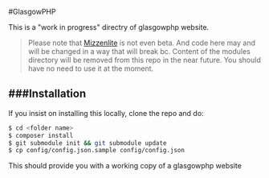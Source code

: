 #GlasgowPHP

This is a "work in progress" directry of glasgowphp website.

> Please note that [Mizzenlite](https://github.com/strayobject/mizzenlite)
is not even beta. And code here may and will be changed in a way that will
break bc.
> Content of the modules directory will be removed from this repo in the near
future.
> You should have no need to use it at the moment.

###Installation
----

If you insist on installing this locally, clone the repo and do:

```bash
$ cd <folder name>
$ composer install
$ git submodule init && git submodule update
$ cp config/config.json.sample config/config.json
```

This should provide you with a working copy of a glasgowphp website